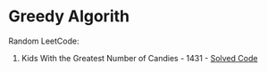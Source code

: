 # Greedy Algorith
Random LeetCode:
  1. Kids With the Greatest Number of Candies - 1431 - [Solved Code](https://github.com/gopalakrishnan-anbumani/AlgoDS/blob/main/src/com/practise/algo/greedy/KidsWithCandies.java)
